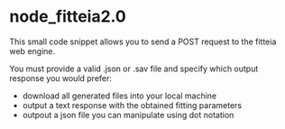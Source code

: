 # node_fitteia2.0
This small code snippet allows you to send a POST request to the fitteia web engine.

You must provide a valid .json or .sav file and specify which output response you would prefer:

- download all generated files into your local machine
- output a text response with the obtained fitting parameters
- outpout a json file you can manipulate using dot notation
